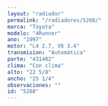 ```yaml
---
layout: "radiador"
permalink: "/radiadores/5268/"
marca: "Toyota"
modelo: "4Runner"
ano: "1997"
motor: "L4 2.7, V6 3.4"
transmision: "Automática"
parte: "431402"
clima: "Con clima"
alto: "22 5/8"
ancho: "25 1/4"
observaciones: ""
id: "5268"
---
```


